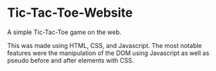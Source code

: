 # Tic-Tac-Toe-Website
A simple Tic-Tac-Toe game on the web.

This was made using HTML, CSS, and Javascript.
The most notable features were the manipulation of the DOM using Javascript as well as pseudo before and after elements with CSS.
